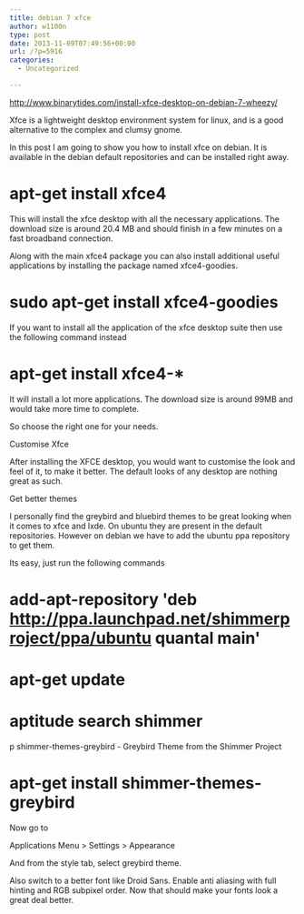 ```yaml
---
title: debian 7 xfce
author: w1100n
type: post
date: 2013-11-09T07:49:56+00:00
url: /?p=5916
categories:
  - Uncategorized

---
```

<http://www.binarytides.com/install-xfce-desktop-on-debian-7-wheezy/>

Xfce is a lightweight desktop environment system for linux, and is a good alternative to the complex and clumsy gnome.

In this post I am going to show you how to install xfce on debian. It is available in the debian default repositories and can be installed right away.

# apt-get install xfce4

This will install the xfce desktop with all the necessary applications. The download size is around 20.4 MB and should finish in a few minutes on a fast broadband connection.

Along with the main xfce4 package you can also install additional useful applications by installing the package named xfce4-goodies.

# sudo apt-get install xfce4-goodies

If you want to install all the application of the xfce desktop suite then use the following command instead

# apt-get install xfce4-*

It will install a lot more applications. The download size is around 99MB and would take more time to complete.

So choose the right one for your needs.

Customise Xfce

After installing the XFCE desktop, you would want to customise the look and feel of it, to make it better. The default looks of any desktop are nothing great as such.

Get better themes

I personally find the greybird and bluebird themes to be great looking when it comes to xfce and lxde. On ubuntu they are present in the default repositories. However on debian we have to add the ubuntu ppa repository to get them.

Its easy, just run the following commands

# add-apt-repository 'deb http://ppa.launchpad.net/shimmerproject/ppa/ubuntu quantal main'

# apt-get update

# aptitude search shimmer

p shimmer-themes-greybird - Greybird Theme from the Shimmer Project

# apt-get install shimmer-themes-greybird

Now go to

Applications Menu > Settings > Appearance

And from the style tab, select greybird theme.

Also switch to a better font like Droid Sans. Enable anti aliasing with full hinting and RGB subpixel order. Now that should make your fonts look a great deal better.